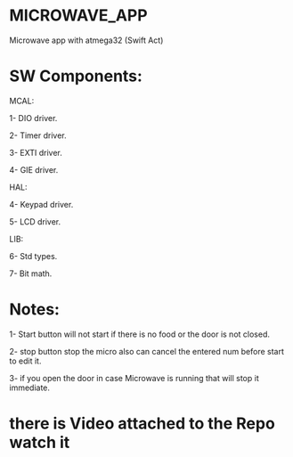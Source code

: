 # MICROWAVE_APP
Microwave app with atmega32 (Swift Act)

# SW Components:
MCAL:

1- DIO driver.

2- Timer driver. 

3- EXTI driver. 

4- GIE driver.

HAL:

4- Keypad driver. 

5- LCD driver.

LIB:

6- Std types.

7- Bit math.

# Notes:
 1- Start button will not start if there is no food or the door is not closed.

 2- stop button stop the micro also can cancel the entered num before start to edit it.

 3- if you open the door in case Microwave is running that will stop it immediate.


# there is Video attached to the Repo watch it 
